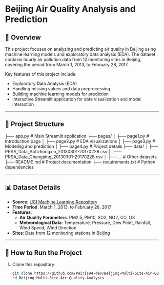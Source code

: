 # Beijing Air Quality Analysis and Prediction

## 🌟 Overview
This project focuses on analyzing and predicting air quality in Beijing using machine learning models and exploratory data analysis (EDA). The dataset contains hourly air pollution data from 12 monitoring sites in Beijing, covering the period from March 1, 2013, to February 28, 2017.

Key features of this project include:
- Exploratory Data Analysis (EDA)
- Handling missing values and data preprocessing
- Building machine learning models for prediction
- Interactive Streamlit application for data visualization and model interaction

---

## 📂 Project Structure
├── app.py # Main Streamlit application 
├── pages/ │ 
  ├── page1.py # Introduction page │ 
  ├── page2.py # EDA visualizations │ 
  ├── page3.py # Modeling and prediction │ 
  ├── page4.py # Project details 
├── data/ │ 
  ├── PRSA_Data_Aotizhongxin_20130301-20170228.csv │ 
  ├── PRSA_Data_Changping_20130301-20170228.csv │ 
  ├── ... # Other datasets 
├── README.md # Project documentation 
├── requirements.txt # Python dependencies


---

## 📊 Dataset Details
- **Source**: [UCI Machine Learning Repository](https://archive.ics.uci.edu/ml/datasets/Beijing+PM2.5+Data)
- **Time Period**: March 1, 2013, to February 28, 2017
- **Features**:
  - **Air Quality Parameters**: PM2.5, PM10, SO2, NO2, CO, O3
  - **Meteorological Data**: Temperature, Pressure, Dew Point, Rainfall, Wind Speed, Wind Direction
- **Sites**: Data from 12 monitoring stations in Beijing

---

## 🚀 How to Run the Project
1. Clone this repository:
   ```bash
   git clone https://github.com/Peiris94-dev/Beijing-Multi-Site-Air-Quality-Analysis.git
   cd Beijing-Multi-Site-Air-Quality-Analysis
